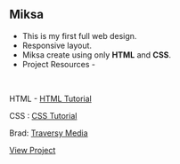  ## Miksa
* This is my first full web design.
* Responsive layout.
* Miksa create using only __HTML__ and __CSS__.
* Project Resources -

&nbsp;
&nbsp;
&nbsp;


   HTML - [HTML Tutorial](https://www.w3schools.com/html/default.asp) 
   
   CSS : [CSS Tutorial](https://www.w3schools.com/css/default.asp)
   
   Brad: [Traversy Media](http://www.traversymedia.com/)
   
   [View Project](https://mixblack.github.io/Miksa/)

